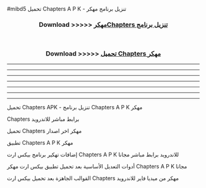 #mibd5 تحميل Chapters  A P K - تنزيل برنامج مهكر



<div align="center">
<h3>Download >>>>> <a href="https://runaway1.web.app/?sq=Chapters ">مهكرChapters  تنزيل برنامج</a></h3><br>

<h3>Download >>>>> <a href="https://runaway1.web.app/?sq=Chapters ">تحميل Chapters  مهكر</a></h3>
</div>


----------------------------------------------------------

----------------------------------------------------------

----------------------------------------------------------

----------------------------------------------------------

----------------------------------------------------------

----------------------------------------------------------

----------------------------------------------------------

تحميل Chapters  APK - تنزيل برنامج Chapters  A P K مهكر

Chapters  برابط مباشر للاندرويد

تحميل Chapters  مهكر اخر اصدار

تطبيق Chapters  A P K مهكر

إضافات تهكير برنامج بيكس ارت Chapters  A P K للاندرويد برابط مباشر مجانا

أدوات التعديل الأساسية بعد تحميل تطبيق بيكس ارت مهكر Chapters  A P K مجانا

القوالب الجاهزة بعد تحميل بيكس ارت Chapters  مهكر من ميديا فاير للاندرويد


